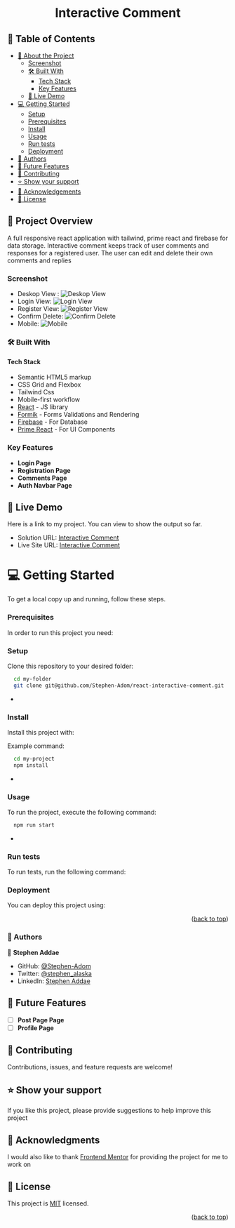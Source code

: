 <a name="readme-top"></a>

<div align="center">
  <h1><b>Interactive Comment</b></h1>

</div>

<!-- TABLE OF CONTENTS -->

## 📗 Table of Contents

- [📖 About the Project](#about-project)
  - [Screenshot](#screenshot)
  - [🛠 Built With](#built-with)
    - [Tech Stack](#tech-stack)
    - [Key Features](#key-features)
  - [🚀 Live Demo](#live-demo)
- [💻 Getting Started](#getting-started)
  - [Setup](#setup)
  - [Prerequisites](#prerequisites)
  - [Install](#install)
  - [Usage](#usage)
  - [Run tests](#run-tests)
  - [Deployment](#triangular_flag_on_post-deployment)
- [👥 Authors](#authors)
- [🔭 Future Features](#future-features)
- [🤝 Contributing](#contributing)
- [⭐️ Show your support](#support)
- [🙏 Acknowledgements](#acknowledgements)
- [📝 License](#license)

<!-- PROJECT DESCRIPTION -->

## 📖 Project Overview <a name="about-project"></a>

A full responsive react application with tailwind, prime react and firebase for data storage. Interactive comment keeps track of user comments and responses for a registered user. The user can edit and delete their own comments and replies

### Screenshot

- Deskop View : ![Deskop View](./src/assets/screenshots/desktop-view.png)
- Login View: ![Login View](./src/assets/screenshots/login.png)
- Register View: ![Register View](./src/assets/screenshots/register.png)
- Confirm Delete: ![Confirm Delete](./src/assets/screenshots/delete-dialog.png)
- Mobile: ![Mobile](./src/assets/screenshots/mobile-view.png)

### 🛠 Built With <a name="built-with"></a>

#### Tech Stack <a name="tech-stack"></a>

- Semantic HTML5 markup
- CSS Grid and Flexbox
- Tailwind Css
- Mobile-first workflow
- [React](https://reactjs.org/) - JS library
- [Formik](https://formik.org//) - Forms Validations and Rendering
- [Firebase](https://firebase.google.com/) - For Database
- [Prime React](https://www.primefaces.org/) - For UI Components

<!-- Features -->

### Key Features <a name="key-features"></a>

- **Login Page**
- **Registration Page**
- **Comments Page**
- **Auth Navbar Page**

<!-- GETTING STARTED -->

<!-- LIVE DEMO -->

## 🚀 Live Demo <a name="live-demo"></a>

Here is a link to my project. You can view to show the output so far.

- Solution URL: [Interactive Comment](https://github.com/Stephen-Adom/react-interactive-comment)
- Live Site URL: [Interactive Comment](https://react-interactive-comment-j0mh8izte-stephen-adom.vercel.app/)

# 💻 Getting Started <a name="getting-started"></a>

To get a local copy up and running, follow these steps.

### Prerequisites

In order to run this project you need:

<!--
Example command:

```sh
 gem install rails
```
 -->

### Setup

Clone this repository to your desired folder:

```sh
  cd my-folder
  git clone git@github.com/Stephen-Adom/react-interactive-comment.git
```

-

### Install

Install this project with:

Example command:

```sh
  cd my-project
  npm install
```

-

### Usage

To run the project, execute the following command:

```sh
  npm run start
```

-

### Run tests

To run tests, run the following command:

<!--
Example command:

```sh
  bin/rails test test/models/article_test.rb
```
--->

### Deployment

You can deploy this project using:

<!--
Example:

```sh

```
 -->

<p align="right">(<a href="#readme-top">back to top</a>)</p>

### 👥 Authors <a name="authors"></a>

👤 **Stephen Addae**

- GitHub: [@Stephen-Adom](https://github.com/Stephen-Adom)
- Twitter: [@stephen_alaska](https://twitter.com/stephen_alaska)
- LinkedIn: [Stephen Addae](https://www.linkedin.com/in/stephen-addae-a32334154/)

<!-- FUTURE FEATURES -->

## 🔭 Future Features <a name="future-features"></a>

- [ ] **Post Page Page**
- [ ] **Profile Page**

## 🤝 Contributing <a name="contributing"></a>

Contributions, issues, and feature requests are welcome!

## ⭐️ Show your support <a name="support"></a>

If you like this project, please provide suggestions to help improve this project

## 🙏 Acknowledgments <a name="acknowledgements"></a>

I would also like to thank [Frontend Mentor](https://www.frontendmentor.io/) for providing the project for me to work on

## 📝 License <a name="license"></a>

This project is [MIT](./LICENSE) licensed.

<p align="right">(<a href="#readme-top">back to top</a>)</p>
